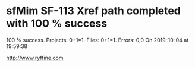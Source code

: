 # sfMim SF-113 Xref path completed with 100 % success

100 % success. Projects: 0+1=1.  Files: 0+1=1. Errors: 0,0  On 2019-10-04 at 19:59:38





http://www.ryffine.com
